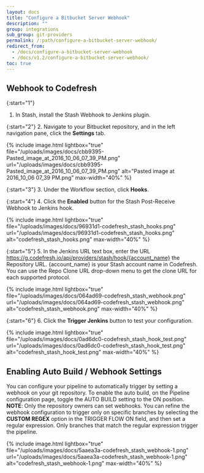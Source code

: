 ```yaml
---
layout: docs
title: "Configure a Bitbucket Server Webhook"
description: ""
group: integrations
sub_group: git-providers
permalink: /:path/configure-a-bitbucket-server-webhook/
redirect_from:
  - /docs/configure-a-bitbucket-server-webhook
  - /docs/v1.2/configure-a-bitbucket-server-webhook/
toc: true
---
```


## Webhook to Codefresh

{:start="1"}
1. In Stash, install the Stash Webhook to Jenkins plugin.

{:start="2"} 
2. Navigate to your Bitbucket repository, and in the left navigation pane, click the **Settings** tab.

{% include image.html 
lightbox="true" 
file="/uploads/images/docs/cbb9395-Pasted_image_at_2016_10_06_07_39_PM.png" 
url="/uploads/images/docs/cbb9395-Pasted_image_at_2016_10_06_07_39_PM.png" 
alt="Pasted image at 2016_10_06 07_39 PM.png" 
max-width="40%" 
%}

{:start="3"} 
3. Under the Workflow section, click **Hooks**.

{:start="4"} 
4. Click the **Enabled** button for the Stash Post-Receive Webhook to Jenkins hook.

{% include image.html 
lightbox="true" 
file="/uploads/images/docs/96931d1-codefresh_stash_hooks.png" 
url="/uploads/images/docs/96931d1-codefresh_stash_hooks.png" 
alt="codefresh_stash_hooks.png" 
max-width="40%" 
%}

{:start="5"}
5. In the Jenkins URL text box, enter the URL https://g.codefresh.io/api/providers/stash/hook/{account_name} the Repository URL. {account_name} is your Stash account name in Codefresh. You can use the Repo Clone URL drop-down menu to get the clone URL for each supported protocol. 

{% include image.html 
lightbox="true" 
file="/uploads/images/docs/064ad69-codefresh_stash_webhook.png" 
url="/uploads/images/docs/064ad69-codefresh_stash_webhook.png" 
alt="codefresh_stash_webhook.png" 
max-width="40%" 
%}

{:start="6"}
6. Click the **Trigger Jenkins** button to test your configuration.

{% include image.html 
lightbox="true" 
file="/uploads/images/docs/0ad6dc0-codefresh_stash_hook_test.png" 
url="/uploads/images/docs/0ad6dc0-codefresh_stash_hook_test.png" 
alt="codefresh_stash_hook_test.png" 
max-width="40%" 
%}

## Enabling Auto Build / Webhook Settings
You can configure your pipeline to automatically trigger by setting a webhook on your git repository. To enable the auto build, on the Pipeline configuration page, toggle the AUTO BUILD setting to the ON position.
**NOTE**: Only the repository owners can set webhooks.
You can refine the webhook configuration to trigger only on specific branches by selecting the **CUSTOM REGEX** option in the TRIGGER FLOW ON field, and then set a regular expression. Only branches that match the regular expression trigger the pipeline.

{% include image.html 
lightbox="true" 
file="/uploads/images/docs/5aaea3a-codefresh_stash_webhook-1.png" 
url="/uploads/images/docs/5aaea3a-codefresh_stash_webhook-1.png" 
alt="codefresh_stash_webhook-1.png" 
max-width="40%" 
%}
